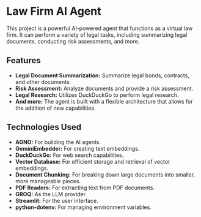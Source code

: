 # Law Firm AI Agent

This project is a powerful AI-powered agent that functions as a virtual law firm. It can perform a variety of legal tasks, including summarizing legal documents, conducting risk assessments, and more.

## Features

- **Legal Document Summarization:** Summarize legal bonds, contracts, and other documents.
- **Risk Assessment:** Analyze documents and provide a risk assessment.
- **Legal Research:** Utilizes DuckDuckGo to perform legal research.
- **And more:** The agent is built with a flexible architecture that allows for the addition of new capabilities.

## Technologies Used

- **AGNO:** For building the AI agents.
- **GeminiEmbedder:** For creating text embeddings.
- **DuckDuckGo:** For web search capabilities.
- **Vector Database:** For efficient storage and retrieval of vector embeddings.
- **Document Chunking:** For breaking down large documents into smaller, more manageable pieces.
- **PDF Readers:** For extracting text from PDF documents.
- **GROQ:** As the LLM provider.
- **Streamlit:** For the user interface.
- **python-dotenv:** For managing environment variables.
